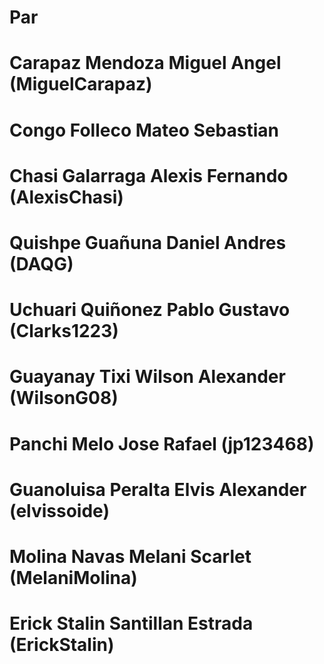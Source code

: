 # Par
# Carapaz Mendoza Miguel Angel (MiguelCarapaz)
# Congo Folleco Mateo Sebastian
# Chasi Galarraga Alexis Fernando (AlexisChasi)
# Quishpe Guañuna Daniel Andres (DAQG)
# Uchuari Quiñonez Pablo Gustavo (Clarks1223)
# Guayanay Tixi Wilson Alexander (WilsonG08)
# Panchi Melo Jose Rafael (jp123468)
# Guanoluisa Peralta Elvis Alexander (elvissoide)
# Molina Navas Melani Scarlet (MelaniMolina)
# Erick Stalin Santillan Estrada (ErickStalin)
